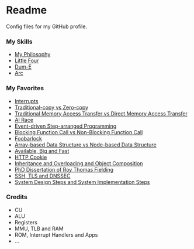 # Readme
Config files for my GitHub profile.

### My Skills
- [My Philosophy](https://github.com/hcpty/my-philosophy)
- [Little Four](https://github.com/hcpty/little-four)
- [Dum-E](https://github.com/hcpty/dum-e)
- [Arc](https://github.com/hcpty/arc)

### My Favorites
- [Interrupts](https://github.com/hcpty/interrupts)
- [Traditional-copy vs Zero-copy](https://github.com/hcpty/traditional-copy-vs-zero-copy)
- [Traditional Memory Access Transfer vs Direct Memory Access Transfer](https://github.com/hcpty/traditional-memory-access-transfer-vs-direct-memory-access-transfer)
- [AI Race](https://github.com/hcpty/ai-race)
- [Event-driven Step-arranged Programming](https://github.com/hcpty/event-driven-step-arranged-programming)
- [Blocking Function Call vs Non-Blocking Function Call](https://github.com/hcpty/blocking-function-call-vs-non-blocking-function-call)
- [Foobarlock](https://github.com/hcpty/foobarlock)
- [Array-based Data Structure vs Node-based Data Structure](https://github.com/hcpty/array-based-data-structure-vs-node-based-data-structure)
- [Available, Big and Fast](https://github.com/hcpty/available-big-and-fast)
- [HTTP Cookie](https://github.com/hcpty/http-cookie)
- [Inheritance and Overloading and Object Composition](https://github.com/hcpty/inheritance-and-overloading-and-object-composition)
- [PhD Dissertation of Roy Thomas Fielding](https://github.com/hcpty/phd-disseration-of-roy-thomas-fielding)
- [SSH, TLS and DNSSEC](https://github.com/hcpty/ssh-tls-and-dnssec)
- [System Design Steps and System Implementation Steps](https://github.com/hcpty/system-design-steps-and-system-implementation-steps)

### Credits
- CU
- ALU
- Registers
- MMU, TLB and RAM
- ROM, Interrupt Handlers and Apps
- ...
